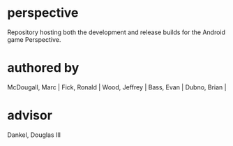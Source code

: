 perspective
===========

Repository hosting both the development and release builds for the Android game Perspective.

authored by
===========
McDougall, Marc | Fick, Ronald | Wood, Jeffrey | Bass, Evan | Dubno, Brian |

advisor
===========
Dankel, Douglas III
